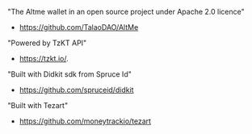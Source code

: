 "The Altme wallet in an open source project under Apache 2.0 licence" 
- https://github.com/TalaoDAO/AltMe

"Powered by TzKT API" 
- https://tzkt.io/.

"Built with Didkit sdk from Spruce Id"  
- https://github.com/spruceid/didkit

"Built with Tezart" 
- https://github.com/moneytrackio/tezart